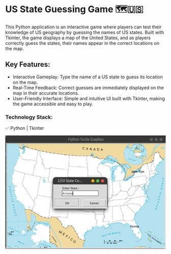 # US State Guessing Game 🗺️🇺🇸
This Python application is an interactive game where players can test their knowledge of US geography by guessing the names of US states. Built with Tkinter, the game displays a map of the United States, and as players correctly guess the states, their names appear in the correct locations on the map.

## Key Features:
- Interactive Gameplay: Type the name of a US state to guess its location on the map.
- Real-Time Feedback: Correct guesses are immediately displayed on the map in their accurate locations.
- User-Friendly Interface: Simple and intuitive UI built with Tkinter, making the game accessible and easy to play.

### Technology Stack:
✅ Python | Tkinter


<img src="./1.png" alt="login" width="800"/>
